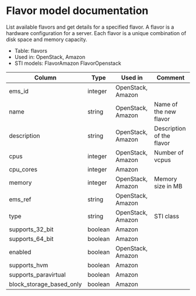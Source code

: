 ---
---
# Flavor model documentation

List available flavors and get details for a specified flavor. A flavor is a hardware configuration for a server. Each flavor is a unique combination of disk space and memory capacity.

* Table: flavors
* Used in: OpenStack, Amazon
* STI models: FlavorAmazon FlavorOpenstack

| Column                   | Type      | Used in           | Comment |
| ------------------------ | --------- | ----------------- | ------- |
| ems_id                   | integer   | OpenStack, Amazon |         |
| name                     | string    | OpenStack, Amazon | Name of the new flavor |
| description              | string    | OpenStack, Amazon | Description of the flavor |
| cpus                     | integer   | OpenStack, Amazon | Number of vcpus |
| cpu_cores                | integer   |            Amazon |         |
| memory                   | integer   | OpenStack, Amazon | Memory size in MB |
| ems_ref                  | string    | OpenStack, Amazon |         |
| type                     | string    | OpenStack, Amazon | STI class |
| supports_32_bit          | boolean   |            Amazon |         |
| supports_64_bit          | boolean   |            Amazon |         |
| enabled                  | boolean   | OpenStack, Amazon |         |
| supports_hvm             | boolean   |            Amazon |         |
| supports_paravirtual     | boolean   |            Amazon |         |
| block_storage_based_only | boolean   |            Amazon |         |
